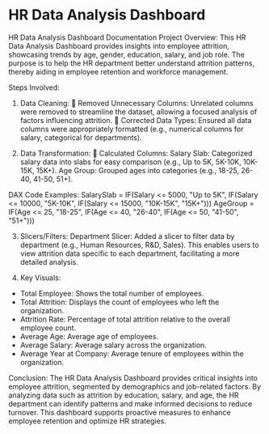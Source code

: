 # HR Data Analysis Dashboard

HR Data Analysis Dashboard Documentation
Project Overview:
This HR Data Analysis Dashboard provides insights into employee attrition, showcasing trends by age, gender, education, salary, and job role. The purpose is to help the HR department better understand attrition patterns, thereby aiding in employee retention and workforce management.

Steps Involved:
1. Data Cleaning:
	Removed Unnecessary Columns: Unrelated columns were removed to streamline the dataset, allowing a focused analysis of factors influencing attrition.
	Corrected Data Types: Ensured all data columns were appropriately formatted (e.g., numerical columns for salary, categorical for departments).

2. Data Transformation:
	Calculated Columns:
  Salary Slab: Categorized salary data into slabs for easy comparison (e.g., Up to 5K, 5K-10K, 10K-15K, 15K+).
  Age Group: Grouped ages into categories (e.g., 18-25, 26-40, 41-50, 51+).

DAX Code Examples:
SalarySlab = IF(Salary <= 5000, "Up to 5K", IF(Salary <= 10000, "5K-10K", IF(Salary <= 15000, "10K-15K", "15K+")))
AgeGroup = IF(Age <= 25, "18-25", IF(Age <= 40, "26-40", IF(Age <= 50, "41-50", "51+")))

3. Slicers/Filters:
Department Slicer: Added a slicer to filter data by department (e.g., Human Resources, R&D, Sales). This enables users to view attrition data specific to each department, facilitating a more detailed analysis.

4. Key Visuals:
- Total Employee: Shows the total number of employees.
- Total Attrition: Displays the count of employees who left the organization.
- Attrition Rate: Percentage of total attrition relative to the overall employee count.
- Average Age: Average age of employees.
- Average Salary: Average salary across the organization.
- Average Year at Company: Average tenure of employees within the organization.

Conclusion:
The HR Data Analysis Dashboard provides critical insights into employee attrition, segmented by demographics and job-related factors. By analyzing data such as attrition by education, salary, and age, the HR department can identify patterns and make informed decisions to reduce turnover. This dashboard supports proactive measures to enhance employee retention and optimize HR strategies.

